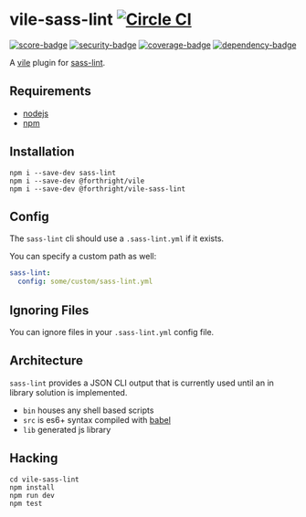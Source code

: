 # vile-sass-lint [![Circle CI](https://circleci.com/gh/forthright/vile-sass-lint.svg?style=svg&circle-token=00d3226575f038a2187cfab343423bd9fd3804ec)](https://circleci.com/gh/forthright/vile-sass-lint)

[![score-badge](https://vile.io/brentlintner/vile-sass-lint/badges/score?token=R3TLDSUV1RV839gt4icJ)](https://vile.io/brentlintner/vile-sass-lint) [![security-badge](https://vile.io/brentlintner/vile-sass-lint/badges/security?token=R3TLDSUV1RV839gt4icJ)](https://vile.io/brentlintner/vile-sass-lint) [![coverage-badge](https://vile.io/brentlintner/vile-sass-lint/badges/coverage?token=R3TLDSUV1RV839gt4icJ)](https://vile.io/brentlintner/vile-sass-lint) [![dependency-badge](https://vile.io/brentlintner/vile-sass-lint/badges/dependency?token=R3TLDSUV1RV839gt4icJ)](https://vile.io/brentlintner/vile-sass-lint)

A [vile](https://vile.io) plugin for [sass-lint](https://github.com/sasstools/sass-lint).

## Requirements

- [nodejs](http://nodejs.org)
- [npm](http://npmjs.org)

## Installation

    npm i --save-dev sass-lint
    npm i --save-dev @forthright/vile
    npm i --save-dev @forthright/vile-sass-lint

## Config

The `sass-lint` cli should use a  `.sass-lint.yml` if it exists.

You can specify a custom path as well:

```yml
sass-lint:
  config: some/custom/sass-lint.yml
```

## Ignoring Files

You can ignore files in your `.sass-lint.yml` config file.

## Architecture

`sass-lint` provides a JSON CLI output that is currently used until an
in library solution is implemented.

- `bin` houses any shell based scripts
- `src` is es6+ syntax compiled with [babel](https://babeljs.io)
- `lib` generated js library

## Hacking

    cd vile-sass-lint
    npm install
    npm run dev
    npm test
